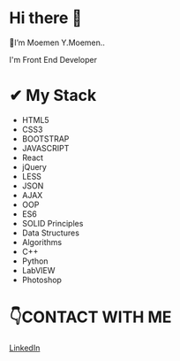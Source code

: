 # Hi there 👋


<p>🔭I’m Moemen Y.Moemen..  </p>
<p>I'm Front End Developer </p>

# ✔ My Stack
- HTML5
- CSS3
- BOOTSTRAP
- JAVASCRIPT
- React
- jQuery
- LESS
- JSON
- AJAX
- OOP
- ES6
- SOLID  Principles
- Data Structures
- Algorithms
- C++ 
- Python
- LabVIEW
- Photoshop

# 👇CONTACT WITH ME
<a href="https://www.linkedin.com/in/moemenymoemen/" taget="_blank">LinkedIn</a>  

